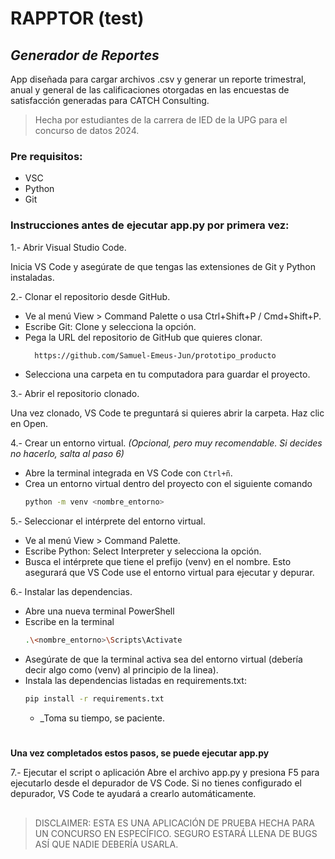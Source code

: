 # RAPPTOR (test)
## _Generador de Reportes_

App diseñada para cargar archivos .csv y generar un reporte trimestral, anual y general
de las calificaciones otorgadas en las encuestas de satisfacción generadas para CATCH Consulting.

>Hecha por estudiantes de la carrera de IED  de la UPG para el concurso de datos 2024.

### Pre requisitos:
 - VSC
 - Python 
 - Git

### Instrucciones antes de ejecutar app.py por primera vez:

1.- Abrir Visual Studio Code.

Inicia VS Code y asegúrate de que tengas las extensiones de Git y Python instaladas.

2.- Clonar el repositorio desde GitHub.

 - Ve al menú View > Command Palette o usa Ctrl+Shift+P / Cmd+Shift+P.
 - Escribe Git: Clone y selecciona la opción.
 - Pega la URL del repositorio de GitHub que quieres clonar.
   ```sh
     https://github.com/Samuel-Emeus-Jun/prototipo_producto
   ```
 - Selecciona una carpeta en tu computadora para guardar el proyecto.

3.- Abrir el repositorio clonado.

Una vez clonado, VS Code te preguntará si quieres abrir la carpeta. Haz clic en Open.

4.- Crear un entorno virtual. 
_(Opcional, pero muy recomendable. Si decides no hacerlo, salta al paso 6)_

 - Abre la terminal integrada en VS Code con `Ctrl+ñ`.
 - Crea un entorno virtual dentro del proyecto con el siguiente comando
    ```sh
    python -m venv <nombre_entorno>
    ```

5.- Seleccionar el intérprete del entorno virtual.

 - Ve al menú View > Command Palette.
 - Escribe Python: Select Interpreter y selecciona la opción.
 - Busca el intérprete que tiene el prefijo (venv) en el nombre. Esto asegurará que VS Code use el entorno virtual para ejecutar y depurar.

6.- Instalar las dependencias.

 - Abre una nueva terminal PowerShell
 - Escribe en la terminal
     ```sh
     .\<nombre_entorno>\Scripts\Activate
    ```
 - Asegúrate de que la terminal activa sea del entorno virtual (debería decir algo como (venv) al principio de la linea).
 - Instala las dependencias listadas en requirements.txt:
    ```sh
    pip install -r requirements.txt
    ```
   - _Toma su tiempo, se paciente.
   
 #
**Una vez completados estos pasos, se puede ejecutar app.py**

7.- Ejecutar el script o aplicación
Abre el archivo app.py y presiona F5 para ejecutarlo desde el depurador de VS Code. Si no tienes configurado el depurador, VS Code te ayudará a crearlo automáticamente.

##
##
###
###
###
###
>DISCLAIMER: ESTA ES UNA APLICACIÓN DE PRUEBA HECHA PARA UN CONCURSO EN ESPECÍFICO. 
>SEGURO ESTARÁ LLENA DE BUGS ASÍ QUE NADIE DEBERÍA USARLA.
